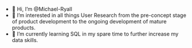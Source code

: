 - 👋 Hi, I’m @Michael-Ryall
- 👀 I’m interested in all things User Research from the pre-concept stage of product development to the ongoing development of mature products.
- 🌱 I’m currently learning SQL in my spare time to further increase my data skills.

<!---
Michael-Ryall/Michael-Ryall is a ✨ special ✨ repository because its `README.md` (this file) appears on your GitHub profile.
You can click the Preview link to take a look at your changes.
--->

